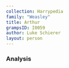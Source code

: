```yaml
---
collection: Harrypedia
family: "Weasley"
title: Arthur
grampsID: I0059
author: Luke Schierer
layout: person
---
```


### Analysis
